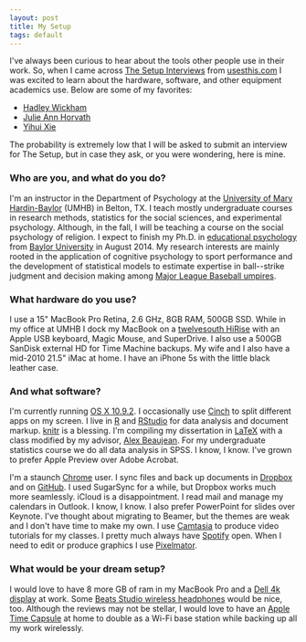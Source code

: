 ```yaml
---
layout: post
title: My Setup
tags: default
---
```


I've always been curious to hear about the tools other people use in their work.  So, when I came across [The Setup Interviews](http://usesthis.com/) from [usesthis.com](http://usesthis.com/about/) I was excited to learn about the hardware, software, and other equipment academics use.  Below are some of my favorites:

* [Hadley Wickham](http://hadley.wickham.usesthis.com/)
* [Julie Ann Horvath](http://julie.ann.horvath.usesthis.com/)
* [Yihui Xie](http://yihui.xie.usesthis.com/)

The probability is extremely low that I will be asked to submit an interview for The Setup, but in case they ask, or you were wondering, here is mine.

### Who are you, and what do you do?
I'm an instructor in the Department of Psychology at the [University of Mary Hardin-Baylor](http://www.umhb.edu/) (UMHB) in Belton, TX.  I teach mostly undergraduate courses in research methods, statistics for the social sciences, and experimental psychology.  Although, in the fall, I will be teaching a course on the social psychology of religion.  I expect to finish my Ph.D. in [educational psychology](http://www.baylor.edu/soe/edp/index.php?id=65264) from [Baylor University](http://www.baylor.edu/) in August 2014.  My research interests are mainly rooted in the application of cognitive psychology to sport performance and the development of statistical models to estimate expertise in ball--strike judgment and decision making among [Major League Baseball umpires](http://mlb.mlb.com/mlb/official_info/umpires/).

### What hardware do you use?
I use a 15" MacBook Pro Retina, 2.6 GHz, 8GB RAM, 500GB SSD.  While in my office at UMHB I dock my MacBook on a [twelvesouth HiRise](http://www.twelvesouth.com/product/hirise-for-macbook) with an Apple USB keyboard, Magic Mouse, and SuperDrive.  I also use a 500GB SanDisk external HD for Time Machine backups.  My wife and I also have a mid-2010 21.5" iMac at home.  I have an iPhone 5s with the little black leather case.

### And what software?
I'm currently running [OS X 10.9.2](https://www.apple.com/osx/).  I occasionally use [Cinch](http://www.irradiatedsoftware.com/cinch/) to split different apps on my screen.  I live in [R](http://www.r-project.org/) and [RStudio](http://www.rstudio.com/) for data analysis and document markup.  [knitr](http://yihui.name/knitr/) is a blessing.  I'm compiling my dissertation in [LaTeX](http://www.tug.org/mactex/) with a class modified by my advisor, [Alex Beaujean](https://blogs.baylor.edu/alex_beaujean/latex/).  For my undergraduate statistics course we do all data analysis in SPSS.  I know, I know.  I've grown to prefer Apple Preview over Adobe Acrobat.

I'm a staunch [Chrome](https://www.google.com/intl/en/chrome/browser/) user.  I sync files and back up documents in [Dropbox](https://www.dropbox.com/) and on [GitHub](https://github.com/).  I used SugarSync for a while, but Dropbox works much more seamlessly.  iCloud is a disappointment.  I read mail and manage my calendars in Outlook.  I know, I know.  I also prefer PowerPoint for slides over Keynote.  I've thought about migrating to Beamer, but the themes are weak and I don't have time to make my own.  I use [Camtasia](http://www.techsmith.com/camtasia.html) to produce video tutorials for my classes.  I pretty much always have [Spotify](https://www.spotify.com/us/) open.  When I need to edit or produce graphics I use [Pixelmator](http://www.pixelmator.com/).

### What would be your dream setup?
I would love to have 8 more GB of ram in my MacBook Pro and a [Dell 4k display](http://www.macrumors.com/2013/12/02/24-inch-4k-display-from-dell-priced-at-1399-28-inch-4k-model-coming-at-under-1000/) at work.  Some [Beats Studio wireless headphones](http://www.beatsbydre.com/headphones/studio-wireless/titanium/900-00199-01.html) would be nice, too.  Although the reviews may not be stellar, I would love to have an [Apple Time Capsule](http://www.apple.com/airport-time-capsule/) at home to double as a Wi-Fi base station while backing up all my work wirelessly.
